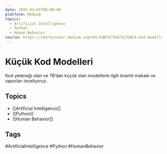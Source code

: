 ```yaml
---
date: 2025-03-01T00:00:00
platform: Medium
topics:
  - Artificial Intelligence
  - Python
  - Human Behavior
source: https://cbarkinozer.medium.com/k%C3%BC%C3%A7%C3%BCk-kod-modelleri-9cc4f3c8a883
---
```

# Küçük Kod Modelleri

Kod yeteneği olan ve 7B’dan küçük olan modellerle ilgili önemli makale ve raporları inceliyoruz.

## Topics
- [[Artificial Intelligence]]
- [[Python]]
- [[Human Behavior]]

## Tags
#ArtificialIntelligence #Python #HumanBehavior